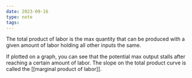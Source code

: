 ```yaml
---
date: 2023-09-16
type: note
tags: 
---
```


The total product of labor is the max quantity that can be produced with a given amount of labor holding all other inputs the same.

If plotted on a graph, you can see that the potential max output stalls after reaching a certain amount of labor. The slope on the total product curve is called the [[marginal product of labor]].